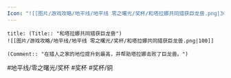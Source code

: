 ```yaml
---
Icon: "![[图片/游戏攻略/地平线/地平线 零之曙光/奖杯/和塔拉娜共同猎获巨龙兽.png|30]]"
---
```

```ad-common-bronze-trophy
title: (Title:: "和塔拉娜共同猎获巨龙兽")
![[图片/游戏攻略/地平线/地平线 零之曙光/奖杯/和塔拉娜共同猎获巨龙兽.png|100]]

(Comment:: "在猎人之家的地位提升到最高，并帮助塔拉娜击败了巨龙兽。")
```

#地平线/零之曙光/奖杯 #奖杯 #奖杯/铜
